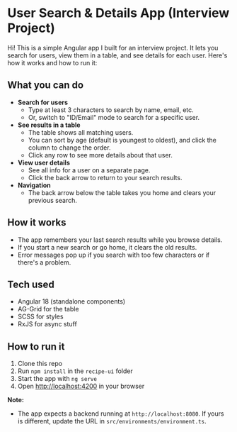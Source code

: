 # User Search & Details App (Interview Project)

Hi! This is a simple Angular app I built for an interview project. It lets you search for users, view them in a table, and see details for each user. Here's how it works and how to run it:

## What you can do
- **Search for users**
  - Type at least 3 characters to search by name, email, etc.
  - Or, switch to "ID/Email" mode to search for a specific user.
- **See results in a table**
  - The table shows all matching users.
  - You can sort by age (default is youngest to oldest), and click the column to change the order.
  - Click any row to see more details about that user.
- **View user details**
  - See all info for a user on a separate page.
  - Click the back arrow to return to your search results.
- **Navigation**
  - The back arrow below the table takes you home and clears your previous search.

## How it works
- The app remembers your last search results while you browse details.
- If you start a new search or go home, it clears the old results.
- Error messages pop up if you search with too few characters or if there's a problem.

## Tech used
- Angular 18 (standalone components)
- AG-Grid for the table
- SCSS for styles
- RxJS for async stuff

## How to run it
1. Clone this repo
2. Run `npm install` in the `recipe-ui` folder
3. Start the app with `ng serve`
4. Open [http://localhost:4200](http://localhost:4200) in your browser

**Note:**
- The app expects a backend running at `http://localhost:8080`. If yours is different, update the URL in `src/environments/environment.ts`.

